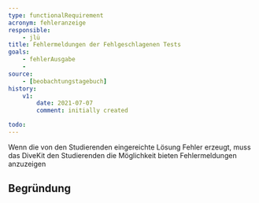 ```yaml
---
type: functionalRequirement
acronym: fehleranzeige
responsible: 
    - jlü
title: Fehlermeldungen der Fehlgeschlagenen Tests
goals: 
    - fehlerAusgabe
    -
source:
    - [beobachtungstagebuch]
history:
    v1:
        date: 2021-07-07
        comment: initially created

todo: 
---
```


Wenn die von den Studierenden eingereichte Lösung Fehler erzeugt, muss das DiveKit den Studierenden die Möglichkeit bieten Fehlermeldungen anzuzeigen 



## Begründung
